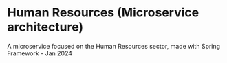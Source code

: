 # Human Resources (Microservice architecture)
A microservice focused on the Human Resources sector, made with Spring Framework - Jan 2024
